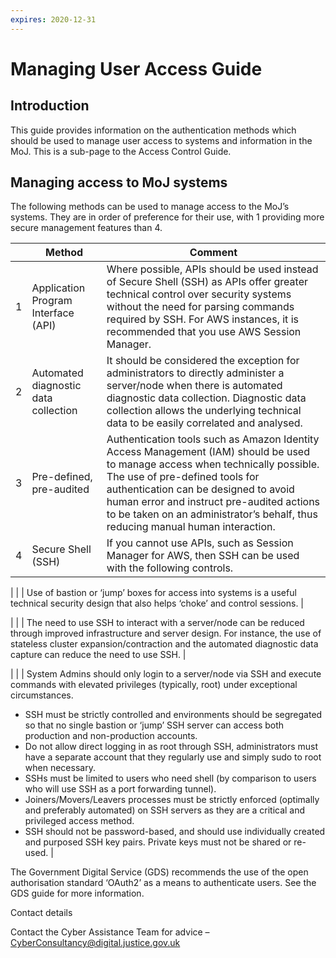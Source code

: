 ```yaml
---
expires: 2020-12-31
---
```

# Managing User Access Guide

## Introduction

This guide provides information on the authentication methods which should be used to manage user access to systems and information in the MoJ. This is a sub-page to the Access Control Guide.

## Managing access to MoJ systems

The following methods can be used to manage access to the MoJ’s systems. They are in order of preference for their use, with 1 providing more secure management features than 4.

| | Method | Comment |
| --- | --- | --- |
| 1 | Application Program Interface (API) | Where possible, APIs should be used instead of Secure Shell (SSH) as APIs offer greater technical control over security systems without the need for parsing commands required by SSH. For AWS instances, it is recommended that you use AWS Session Manager. |
| 2 | Automated diagnostic data collection | It should be considered the exception for administrators to directly administer a server/node when there is automated diagnostic data collection. Diagnostic data collection allows the underlying technical data to be easily correlated and analysed. |
| 3 | Pre-defined, pre-audited | Authentication tools such as Amazon Identity Access Management (IAM) should be used to manage access when technically possible. The use of pre-defined tools for authentication can be designed to avoid human error and instruct pre-audited actions to be taken on an administrator’s behalf, thus reducing manual human interaction. |
| 4 | Secure Shell (SSH) | If you cannot use APIs, such as Session Manager for AWS, then SSH can be used with the following controls.

| | | Use of bastion or ‘jump’ boxes for access into systems is a useful technical security design that also helps ‘choke’ and control sessions. |

| | | The need to use SSH to interact with a server/node can be reduced through improved infrastructure and server design. For instance, the use of stateless cluster expansion/contraction and the automated diagnostic data capture can reduce the need to use SSH. |

| | | System Admins should only login to a server/node via SSH and execute commands with elevated privileges (typically, root) under exceptional circumstances.
- SSH must be strictly controlled and environments should be segregated so that no single bastion or ‘jump’ SSH server can access both production and non-production accounts.
- Do not allow direct logging in as root through SSH, administrators must have a separate account that they regularly use and simply sudo to root when necessary.
- SSHs must be limited to users who need shell (by comparison to users who will use SSH as a port forwarding tunnel).
- Joiners/Movers/Leavers processes must be strictly enforced (optimally and preferably automated) on SSH servers as they are a critical and privileged access method.
- SSH should not be password-based, and should use individually created and purposed SSH key pairs. Private keys must not be shared or re-used. |

The Government Digital Service (GDS) recommends the use of the open authorisation standard ‘OAuth2’ as a means to authenticate users. See the GDS guide for more information.

Contact details

Contact the Cyber Assistance Team for advice – [CyberConsultancy@digital.justice.gov.uk](mailto:CyberConsultancy@digital.justice.gov.uk)
